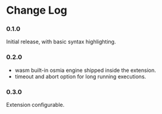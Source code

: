 # Change Log

### 0.1.0

Initial release, with basic syntax highlighting.

### 0.2.0

- wasm built-in osmia engine shipped inside the extension.
- timeout and abort option for long running executions.

### 0.3.0

Extension configurable.
